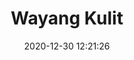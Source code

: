 ---
title: "Wayang Kulit"
date: 2020-12-30 12:21:26
location: 'Sukoharjo, Jawa Tengah'
description: ''
image: 'https://i.postimg.cc/KjpfLFQx/DSC00031.jpg'
categories: culture
artist: 'Mahaputera'
facebook: 'taufardh'
instagram: 'taufardh'
twitter: 'taufardh'
---